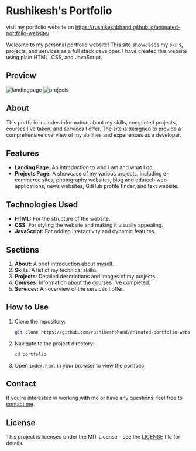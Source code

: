 # Rushikesh's Portfolio
visit my portfolio website on https://rushikeshbhand.github.io/animated-portfolio-website/

Welcome to my personal portfolio website! This site showcases my skills, projects, and services as a full stack developer. I have created this website using plain HTML, CSS, and JavaScript.

## Preview

![landingpage](https://github.com/rushikeshbhand/animated-portfolio-website/assets/112516622/a2ef1e59-e2dc-4221-a8c5-72da24da740b)
![projects](https://github.com/rushikeshbhand/animated-portfolio-website/assets/112516622/62a6c297-5ccc-4dad-8b7d-b1ca73801db4)


## About

This portfolio includes information about my skills, completed projects, courses I've taken, and services I offer. The site is designed to provide a comprehensive overview of my abilities and experiences as a developer.

## Features

- **Landing Page:** An introduction to who I am and what I do.
- **Projects Page:** A showcase of my various projects, including e-commerce sites, photography websites, blog and edutech web applications, news websites, GitHub profile finder, and text website.

## Technologies Used

- **HTML:** For the structure of the website.
- **CSS:** For styling the website and making it visually appealing.
- **JavaScript:** For adding interactivity and dynamic features.

## Sections

1. **About:** A brief introduction about myself.
2. **Skills:** A list of my technical skills.
3. **Projects:** Detailed descriptions and images of my projects.
4. **Courses:** Information about the courses I've completed.
5. **Services:** An overview of the services I offer.

## How to Use

1. Clone the repository:
    ```bash
    git clone https://github.com/rushikeshbhand/animated-portfolio-website.git
    ```
2. Navigate to the project directory:
    ```bash
    cd portfolio
    ```
3. Open `index.html` in your browser to view the portfolio.

## Contact

If you're interested in working with me or have any questions, feel free to [contact me](mailto:your.email@example.com).

## License

This project is licensed under the MIT License - see the [LICENSE](LICENSE) file for details.

